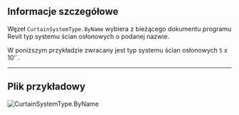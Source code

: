 ## Informacje szczegółowe
Węzeł `CurtainSystemType.ByName` wybiera z bieżącego dokumentu programu Revit typ systemu ścian osłonowych o podanej nazwie.

W poniższym przykładzie zwracany jest typ systemu ścian osłonowych `5` x 10'`.
___
## Plik przykładowy

![CurtainSystemType.ByName](./Revit.Elements.CurtainSystemType.ByName_img.jpg)
